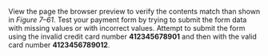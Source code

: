 View the page the browser preview to verify the contents match than shown in _Figure 7–61_. Test your payment form by trying to submit the form data with missing values or with incorrect values. Attempt to submit the form using the invalid credit card number **412345678901** and then with the valid card number **4123456789012**.
